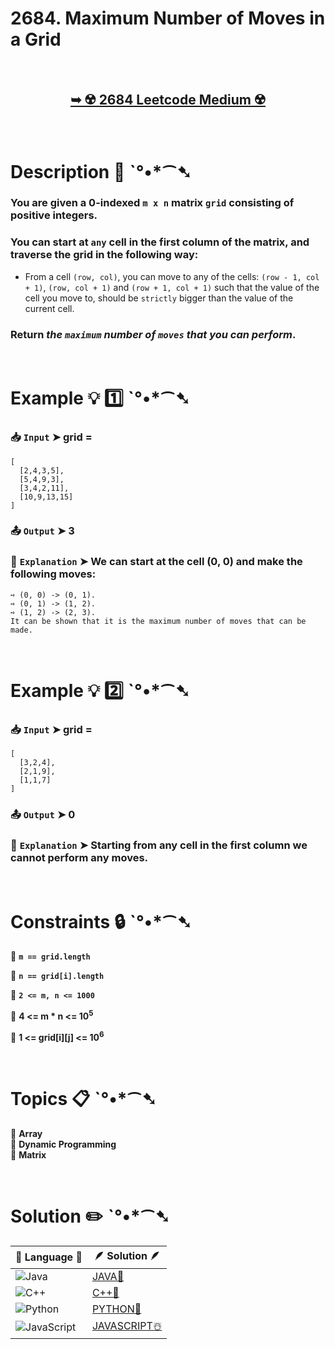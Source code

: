 # 2684. Maximum Number of Moves in a Grid

</br>

<h2 align="center"> 

<a href="https://leetcode.com/problems/maximum-number-of-moves-in-a-grid/description/?envType=daily-question&envId=2024-10-29"><strong>➥ ☢️ 2684 Leetcode Medium ☢️ </strong></a>
</h2>

</br>

# Description 📜 ˋ°•*⁀➷

### You are given a 0-indexed `m x n` matrix `grid` consisting of positive integers.

### You can start at `any` cell in the first column of the matrix, and traverse the grid in the following way:

- From a cell `(row, col)`, you can move to any of the cells: `(row - 1, col + 1)`, `(row, col + 1)` and `(row + 1, col + 1)` such that the value of the cell you move to, should be `strictly` bigger than the value of the current cell.

### Return *the `maximum` number of `moves` that you can perform*.

</br>

# Example 💡 1️⃣ ˋ°•*⁀➷

  ### 📥 `Input`  ➤ grid = 
  
    [
      [2,4,3,5],
      [5,4,9,3],
      [3,4,2,11],
      [10,9,13,15]
    ]

  ### 📤 `Output`  ➤ 3

  ### 🔦 `Explanation`  ➤ We can start at the cell (0, 0) and make the following moves:
    ➺ (0, 0) -> (0, 1).
    ➺ (0, 1) -> (1, 2).
    ➺ (1, 2) -> (2, 3).
    It can be shown that it is the maximum number of moves that can be made.

</br>

# Example 💡 2️⃣ ˋ°•*⁀➷

  ### 📥 `Input` ➤ grid = 
    [
      [3,2,4],
      [2,1,9],
      [1,1,7]
    ]

  ### 📤 `Output`  ➤ 0

  ### 🔦 `Explanation` ➤ Starting from any cell in the first column we cannot perform any moves.

</br>

# Constraints 🔒 ˋ°•*⁀➷

🔹 **`m == grid.length`** </br>

🔹 **`n == grid[i].length`** </br>

🔹 **`2 <= m, n <= 1000`** </br>

🔹 **4 <= m * n <= 10<sup>5</sup>** </br>

🔹 **1 <= grid[i][j] <= 10<sup>6</sup>** </br>

</br>

# Topics 📋 ˋ°•*⁀➷

🔸 **Array**  </br>
🔸 **Dynamic Programming**  </br>
🔸 **Matrix**  </br>

</br>

# Solution ✏️ ˋ°•*⁀➷

| 📒 Language 📒  | 🪶 Solution 🪶 |
| ------------- | ------------- |
|  ![Java](https://img.shields.io/badge/java-%23ED8B00.svg?style=for-the-badge&logo=openjdk&logoColor=white)  | [JAVA🍁]() |
|  ![C++](https://img.shields.io/badge/c++-%2300599C.svg?style=for-the-badge&logo=c%2B%2B&logoColor=white)  | [C++🎲]()  |
|  ![Python](https://img.shields.io/badge/python-3670A0?style=for-the-badge&logo=python&logoColor=ffdd54)    | [PYTHON🍰]() |
| ![JavaScript](https://img.shields.io/badge/javascript-%23323330.svg?style=for-the-badge&logo=javascript&logoColor=%23F7DF1E)   | [JAVASCRIPT☃️]() |

